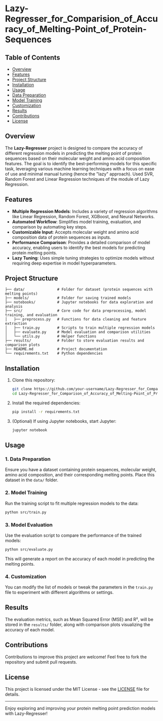 # Lazy-Regresser_for_Comparision_of_Accuracy_of_Melting-Point_of_Protein-Sequences

## Table of Contents 
- [Overview](#Overview)
- [Features](#Features)
- [Project Structure](#ProjectStructure)
- [Installation](#Installation)
- [Usage](#Usage)
- [Data Preparation](#DataPreparation)
- [Model Training](#ModelTraining)
- [Customization](#Customization)
- [Results](#Results)
- [Contributions](#Contributions)
- [License](#License) 

## Overview
The **Lazy-Regresser** project is designed to compare the accuracy of different regression models in predicting the melting point of protein sequences based on their molecular weight and amino acid composition features. The goal is to identify the best-performing models for this specific task, leveraging various machine learning techniques with a focus on ease of use and minimal manual tuning (hence the "lazy" approach).
Used SVR, Random Forest and Linear Regression techniques of the module of Lazy Regression.

## Features
- **Multiple Regression Models**: Includes a variety of regression algorithms like Linear Regression, Random Forest, XGBoost, and Neural Networks.
- **Automated Workflow**: Simplifies model training, evaluation, and comparison by automating key steps.
- **Customizable Input**: Accepts molecular weight and amino acid composition data of protein sequences as inputs.
- **Performance Comparison**: Provides a detailed comparison of model accuracy, enabling users to identify the best models for predicting protein melting points.
- **Lazy Tuning**: Uses simple tuning strategies to optimize models without requiring deep expertise in model hyperparameters.

## Project Structure
```
├── data/               # Folder for dataset (protein sequences with melting points)
├── models/             # Folder for saving trained models
├── notebooks/          # Jupyter notebooks for data exploration and analysis
├── src/                # Core code for data preprocessing, model training, and evaluation
│   ├── preprocess.py   # Functions for data cleaning and feature extraction
│   ├── train.py        # Scripts to train multiple regression models
│   ├── evaluate.py     # Model evaluation and comparison utilities
│   └── utils.py        # Helper functions
├── results/            # Folder to store evaluation results and comparison plots
├── README.md           # Project documentation
└── requirements.txt    # Python dependencies
```

## Installation

1. Clone this repository:
   ```bash
   git clone https://github.com/your-username/Lazy-Regresser_for_Comparison_of_Accuracy_of_Melting-Point_of_Protein-Sequences.git
   cd Lazy-Regresser_for_Comparison_of_Accuracy_of_Melting-Point_of_Protein-Sequences
   ```

2. Install the required dependencies:
   ```bash
   pip install -r requirements.txt
   ```

3. (Optional) If using Jupyter notebooks, start Jupyter:
   ```bash
   jupyter notebook
   ```

## Usage

### 1. Data Preparation
Ensure you have a dataset containing protein sequences, molecular weight, amino acid composition, and their corresponding melting points. Place this dataset in the `data/` folder.

### 2. Model Training
Run the training script to fit multiple regression models to the data:
   ```bash
   python src/train.py
   ```

### 3. Model Evaluation
Use the evaluation script to compare the performance of the trained models:
   ```bash
   python src/evaluate.py
   ```

This will generate a report on the accuracy of each model in predicting the melting points.

### 4. Customization
You can modify the list of models or tweak the parameters in the `train.py` file to experiment with different algorithms or settings.

## Results
The evaluation metrics, such as Mean Squared Error (MSE) and R², will be stored in the `results/` folder, along with comparison plots visualizing the accuracy of each model.

## Contributions
Contributions to improve this project are welcome! Feel free to fork the repository and submit pull requests.

## License
This project is licensed under the MIT License - see the [LICENSE](LICENSE) file for details.

---

Enjoy exploring and improving your protein melting point prediction models with Lazy-Regresser!

   
  
     
 
  
  
   
 
  
   
 
 
